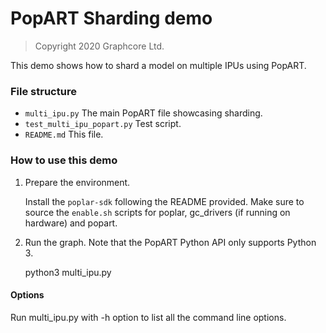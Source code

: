 # PopART Sharding demo

> Copyright 2020 Graphcore Ltd.

This demo shows how to shard a model on multiple IPUs using PopART.


### File structure

* `multi_ipu.py` The main PopART file showcasing sharding.
* `test_multi_ipu_popart.py` Test script.
* `README.md` This file.

### How to use this demo

1) Prepare the environment.

   Install the `poplar-sdk` following the README provided. Make sure to source the `enable.sh`
    scripts for poplar, gc_drivers (if running on hardware) and popart.

2) Run the graph. Note that the PopART Python API only supports Python 3.

    python3 multi_ipu.py


#### Options
Run multi_ipu.py with -h option to list all the command line options.
